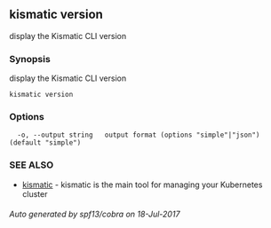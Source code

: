 ## kismatic version

display the Kismatic CLI version

### Synopsis


display the Kismatic CLI version

```
kismatic version
```

### Options

```
  -o, --output string   output format (options "simple"|"json") (default "simple")
```

### SEE ALSO
* [kismatic](kismatic.md)	 - kismatic is the main tool for managing your Kubernetes cluster

###### Auto generated by spf13/cobra on 18-Jul-2017

